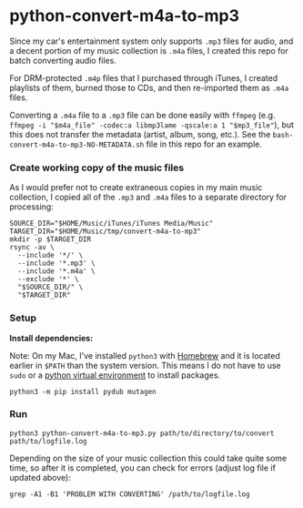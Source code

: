 # python-convert-m4a-to-mp3

Since my car's entertainment system only supports `.mp3` files for audio,
and a decent portion of my music collection is `.m4a` files, I created this
repo for batch converting audio files.

For DRM-protected `.m4p` files that I purchased through iTunes, I created playlists
of them, burned those to CDs, and then re-imported them as `.m4a` files.

Converting a `.m4a` file to a `.mp3` file can be done easily with `ffmpeg`
(e.g. `ffmpeg -i "$m4a_file" -codec:a libmp3lame -qscale:a 1 "$mp3_file"`),
but this does not transfer the metadata (artist, album, song, etc.).
See the `bash-convert-m4a-to-mp3-NO-METADATA.sh` file in this repo for an example.


### Create working copy of the music files

As I would prefer not to create extraneous copies in my main music collection,
I copied all of the `.mp3` and `.m4a` files to a separate directory for processing:

```
SOURCE_DIR="$HOME/Music/iTunes/iTunes Media/Music"
TARGET_DIR="$HOME/Music/tmp/convert-m4a-to-mp3"
mkdir -p $TARGET_DIR
rsync -av \
  --include '*/' \
  --include '*.mp3' \
  --include '*.m4a' \
  --exclude '*' \
  "$SOURCE_DIR/" \
  "$TARGET_DIR"
```

### Setup

**Install dependencies:**

Note: On my Mac, I've installed `python3` with [Homebrew](https://brew.sh/) and it is located
earlier in `$PATH` than the system version. This means I do not have to use `sudo` or a
[python virtual environment](https://docs.python.org/3/tutorial/venv.html) to install packages.

```
python3 -m pip install pydub mutagen
```


### Run

```
python3 python-convert-m4a-to-mp3.py path/to/directory/to/convert path/to/logfile.log
```
Depending on the size of your music collection this could take quite some time,
so after it is completed, you can check for errors (adjust log file if updated above):
```
grep -A1 -B1 'PROBLEM WITH CONVERTING' /path/to/logfile.log
```
